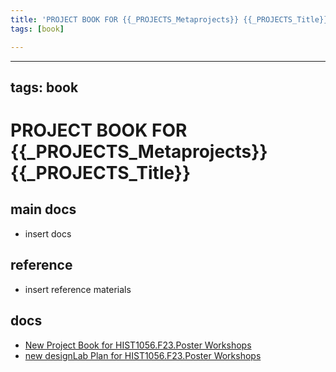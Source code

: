 ```yaml
---
title: 'PROJECT BOOK FOR {{_PROJECTS_Metaprojects}} {{_PROJECTS_Title}}'
tags: [book]

---
```


---
tags: book
---

PROJECT BOOK FOR {{_PROJECTS_Metaprojects}} {{_PROJECTS_Title}}
===

main docs
---

- insert docs

reference
---

- insert reference materials
 

docs
---
- [New Project Book for HIST1056.F23.Poster Workshops](https://hackmd.io/TDertq9RTCm7arpLSdkWKw)
- [new designLab Plan for HIST1056.F23.Poster Workshops](https://hackmd.io/wdVGMP3EROGD8WT-ecr6Rg)
